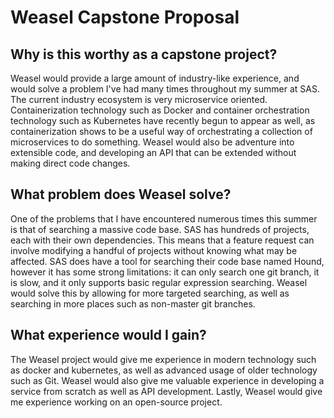 # Weasel Capstone Proposal
## Why is this worthy as a capstone project?

Weasel would provide a large amount of
industry-like experience, and would solve a
problem I've had many times throughout my summer
at SAS. The current industry ecosystem is very
microservice oriented. Containerization technology
such as Docker and container orchestration technology
such as Kubernetes have recently begun to appear as
well, as containerization shows to be a useful way
of orchestrating a collection of microservices to
do something. Weasel would also be adventure into
extensible code, and developing an API that can be
extended without making direct code changes. 

## What problem does Weasel solve?
One of the problems that I have encountered numerous
times this summer is that of searching a massive
code base. SAS has hundreds of projects, each with
their own dependencies. This means that a feature 
request can involve modifying a handful of projects 
without knowing what may be affected. SAS does have
a tool for searching their code base named Hound,
however it has some strong limitations: it can only
search one git branch, it is slow, and it only
supports basic regular expression searching. Weasel
would solve this by allowing for more targeted
searching, as well as searching in more places such
as non-master git branches.

## What experience would I gain?
The Weasel project would give me experience in
modern technology such as docker and kubernetes,
as well as advanced usage of older technology such
as Git. Weasel would also give me valuable experience
in developing a service from scratch as well as API
development. Lastly, Weasel would give me experience
working on an open-source project.
